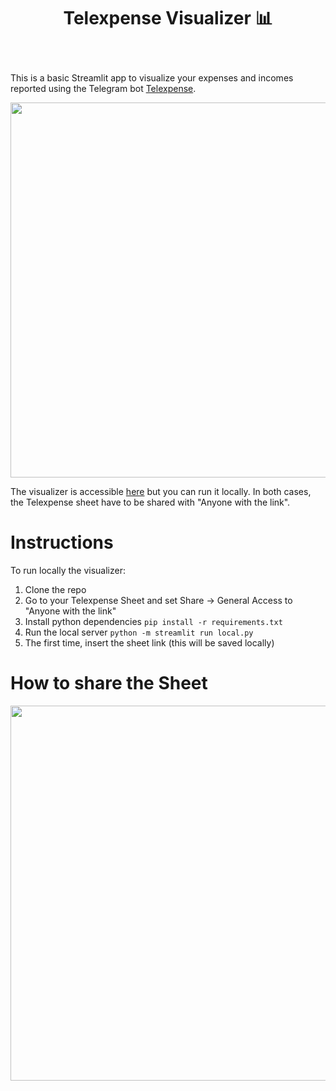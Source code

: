 <h1 align="center"> <p>Telexpense Visualizer 📊</p></h1>
<br>

This is a basic Streamlit app to visualize your expenses and incomes 
reported using the Telegram bot [Telexpense](https://github.com/pavelmakis/telexpense).


<img align="center" src="https://github.com/simonescaboro/telexpense-visualizer/assets/25270576/74c33123-f520-4045-97a1-1c7e753af28b" width="900" height="600">


The visualizer is accessible [here]() but you can run it locally. In both cases, the Telexpense sheet have to be shared with "Anyone with the link".

# Instructions

To run locally the visualizer:

1. Clone the repo
2. Go to your Telexpense Sheet and set Share -> General Access to "Anyone with the link" 
3. Install python dependencies `pip install -r requirements.txt`
4. Run the local server `python -m streamlit run local.py`
5. The first time, insert the sheet link (this will be saved locally)

# How to share the Sheet

<img align="center" src="https://github.com/simonescaboro/telexpense-visualizer/assets/25270576/74c33123-f520-4045-97a1-1c7e753af28b" width="900" height="600">
